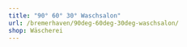 ```yaml
---
title: "90° 60° 30° Waschsalon"
url: /bremerhaven/90deg-60deg-30deg-waschsalon/
shop: Wäscherei
---
```

